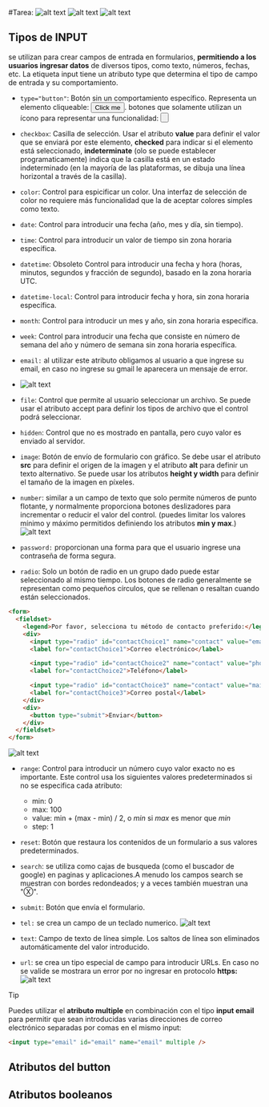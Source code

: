 #Tarea:
![alt text](image-2.png)
![alt text](image-3.png)
![alt text](image-4.png)

## Tipos de INPUT

se utilizan para crear campos de entrada en formularios, **permitiendo a los usuarios ingresar datos** de diversos tipos, como texto, números, fechas, etc. La etiqueta input tiene un atributo type que determina el tipo de campo de entrada y su comportamiento. 

- `type="button"`: Botón sin un comportamiento específico. Representa un elemento cliqueable: **<button name="button">Click me</button>**. botones que solamente utilizan un ícono para representar una funcionalidad: **<button name="favorito" type="button">**
- `checkbox`: Casilla de selección. Usar el atributo **value** para definir el valor que se enviará por este elemento, **checked** para indicar si el elemento está seleccionado, **indeterminate** (olo se puede establecer programaticamente) indica que la casilla está en un estado indeterminado (en la mayoría de las plataformas, se dibuja una línea horizontal a través de la casilla).
- `color`: Control para espicificar un color. Una interfaz de selección de color no requiere más funcionalidad que la de aceptar colores simples como texto.

- `date`: Control para introducir una fecha (año, mes y día, sin tiempo).
- `time`: Control para introducir un valor de tiempo sin zona horaria específica.
- `datetime`: Obsoleto Control para introducir una fecha y hora (horas, minutos, segundos y fracción de segundo), basado en la zona horaria UTC.
- `datetime-local`: Control para introducir fecha y hora, sin zona horaria específica.
- `month`: Control para introducir un mes y año, sin zona horaria específica.
- `week`: Control para introducir una fecha que consiste en número de semana del año y número de semana sin zona horaria específica.

- `email:` al utilizar este atributo obligamos al usuario a que ingrese su email, en caso no ingrese su gmail le aparecera un mensaje de error.
- ![alt text](image-5.png)
- `file`: Control que permite al usuario seleccionar un archivo. Se puede usar el atributo accept para definir los tipos de archivo que el control podrá seleccionar.
- `hidden`: Control que no es mostrado en pantalla, pero cuyo valor es enviado al servidor.
- `image`: Botón de envío de formulario con gráfico. Se debe usar el atributo **src** para definir el origen de la imagen y el atributo **alt** para definir un texto alternativo. Se puede usar los atributos **height y width** para definir el tamaño de la imagen en píxeles.
 
- `number`: similar a un campo de texto que solo permite números de punto flotante, y normalmente proporciona botones deslizadores para incrementar o reducir el valor del control. (puedes limitar los valores mínimo y máximo permitidos definiendo los atributos **min y max**.)
![alt text](image-8.png)
- `password:`  proporcionan una forma para que el usuario ingrese una contraseña de forma segura.
- `radio`: Solo un botón de radio en un grupo dado puede estar seleccionado al mismo tiempo. Los botones de radio generalmente se representan como pequeños círculos, que se rellenan o resaltan cuando están seleccionados.
```html
<form>
  <fieldset>
    <legend>Por favor, selecciona tu método de contacto preferido:</legend>
    <div>
      <input type="radio" id="contactChoice1" name="contact" value="email" />
      <label for="contactChoice1">Correo electrónico</label>

      <input type="radio" id="contactChoice2" name="contact" value="phone" />
      <label for="contactChoice2">Teléfono</label>

      <input type="radio" id="contactChoice3" name="contact" value="mail" />
      <label for="contactChoice3">Correo postal</label>
    </div>
    <div>
      <button type="submit">Enviar</button>
    </div>
  </fieldset>
</form>
```
![alt text](image-11.png)

- `range`: Control para introducir un número cuyo valor exacto no es importante. Este control usa los siguientes valores predeterminados si no se especifica cada atributo:
  - min: 0
  - max: 100
  - value: min + (max - min) / 2, o *min* si *max* es menor que *min*
  - step: 1
- `reset`: Botón que restaura los contenidos de un formulario a sus valores predeterminados.
- `search`: se utiliza como cajas de busqueda (como el buscador de google) en paginas y aplicaciones.A menudo los campos search se muestran con bordes redondeados; y a veces también muestran una "Ⓧ".
- `submit`: Botón que envía el formulario.
- `tel:` se crea un campo de un teclado numerico.
![alt text](image-6.png)
- `text`: Campo de texto de línea simple. Los saltos de línea son eliminados automáticamente del valor introducido.

- `url`: se crea un tipo especial de campo para introducir URLs. En caso no se valide se mostrara un error por no ingresar en protocolo **https:**
![alt text](image-7.png)

>[!TIP]
Puedes utilizar el **atributo multiple** en combinación con el tipo **input email** para permitir que sean introducidas varias direcciones de correo electrónico separadas por comas en el mismo input:
```html
<input type="email" id="email" name="email" multiple />
```
## Atributos del button
## Atributos booleanos